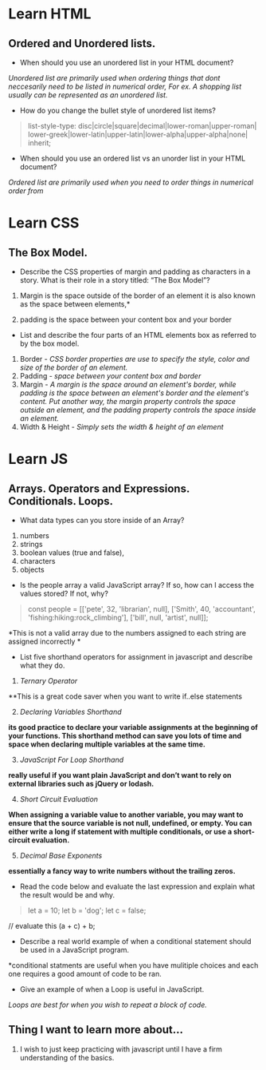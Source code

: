 # Learn HTML

## Ordered and Unordered lists.

* When should you use an unordered list in your HTML document?

*Unordered list are primarily used when ordering things that dont neccesarily need to be listed in numerical order, For ex. A shopping list usually can be represented as an unordered list.*

* How do you change the bullet style of unordered list items?

> list-style-type: disc|circle|square|decimal|lower-roman|upper-roman|
lower-greek|lower-latin|upper-latin|lower-alpha|upper-alpha|none|
inherit;

* When should you use an ordered list vs an unorder list in your HTML document?

*Ordered list are primarily used when you need to order things in numerical order from*

# Learn CSS
## The Box Model.

* Describe the CSS properties of margin and padding as characters in a story. What is their role in a story titled: “The Box Model”?

 1. Margin is the space outside of the border of an element it is also known as the space between elements,*

2. padding is the space between your content box and your border

* List and describe the four parts of an HTML elements box as referred to by the box model.

1. Border - *CSS border properties are use to specify the style, color and size of the border of an element.*
2. Padding - *space between your content box and border*
3. Margin - *A margin is the space around an element's border, while padding is the space between an element's border and the element's content. Put another way, the margin property controls the space outside an element, and the padding property controls the space inside an element.*
4. Width & Height - *Simply sets the width & height of an element*
# Learn JS

## Arrays. Operators and Expressions. Conditionals. Loops.

* What data types can you store inside of an Array?

 1. numbers 
 2. strings 
 3. boolean values (true and false), 
 4. characters 
 5. objects 

* Is the people array a valid JavaScript array? If so, how can I access the values stored? If not, why?

 > const people = [['pete', 32, 'librarian', null], ['Smith', 40, 'accountant', 'fishing:hiking:rock_climbing'], ['bill', null, 'artist', null]];

 *This is not a valid array due to the numbers assigned to each string are assigned incorrectly *

* List five shorthand operators for assignment in javascript and describe what they do.

1. *Ternary Operator*

**This is a great code saver when you want to write if..else statements

2. *Declaring Variables Shorthand*

**its good practice to declare your variable assignments at the beginning of your functions. This shorthand method can save you lots of time and space when declaring multiple variables at the same time.**

3. *JavaScript For Loop Shorthand*

**really useful if you want plain JavaScript and don’t want to rely on external libraries such as jQuery or lodash.**


4. *Short Circuit Evaluation*

**When assigning a variable value to another variable, you may want to ensure that the source variable is not null, undefined, or empty. You can either write a long if statement with multiple conditionals, or use a short-circuit evaluation.**

5. *Decimal Base Exponents*

**essentially a fancy way to write numbers without the trailing zeros.**



* Read the code below and evaluate the last expression and explain what the result would be and why.

 > let a = 10;
 > let b = 'dog';
 > let c = false;

 // evaluate this
 (a + c) + b;

* Describe a real world example of when a conditional statement should be used in a JavaScript program.

*conditional statments are useful when you have mulitiple choices and each one requires a good amount of code to be ran.

* Give an example of when a Loop is useful in JavaScript.

*Loops are best for when you wish to repeat a block of code.*

## Thing I want to learn more about...

1. I wish to just keep practicing with javascript until I have a firm understanding of the basics.